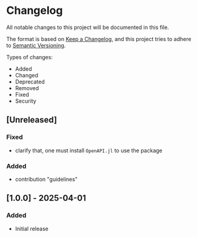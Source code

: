 # Changelog

All notable changes to this project will be documented in this file.

The format is based on [Keep a Changelog](https://keepachangelog.com/en/1.1.0/),
and this project tries to adhere to [Semantic Versioning](https://semver.org/spec/v2.0.0.html).

Types of changes:

- Added
- Changed
- Deprecated
- Removed
- Fixed
- Security

## [Unreleased]

### Fixed

- clarify that, one must install `OpenAPI.jl` to use the package

### Added

- contribution "guidelines"

## [1.0.0] - 2025-04-01

### Added

- Initial release
